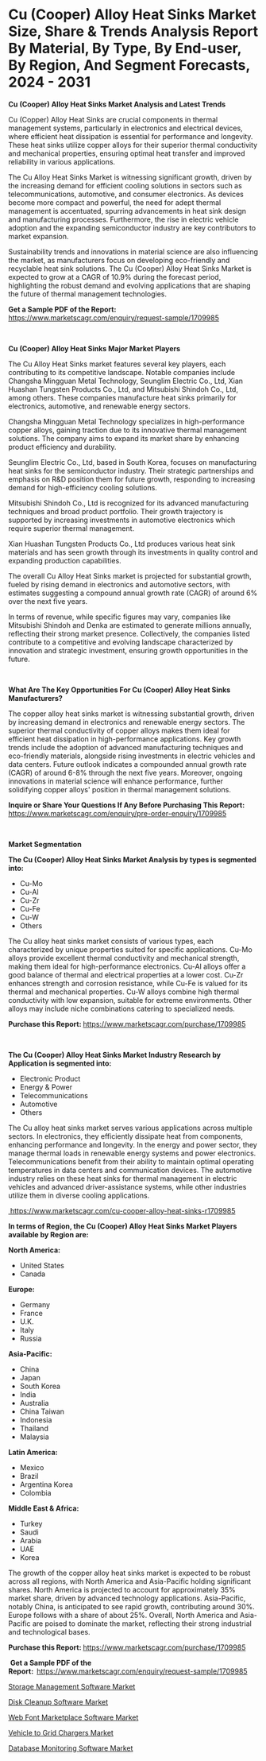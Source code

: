 <p><h1>Cu (Cooper) Alloy Heat Sinks Market Size, Share & Trends Analysis Report By Material, By Type, By End-user, By Region, And Segment Forecasts, 2024 - 2031</h1></p><p><strong>Cu (Cooper) Alloy Heat Sinks Market Analysis and Latest Trends</strong></p>
<p><p>Cu (Copper) Alloy Heat Sinks are crucial components in thermal management systems, particularly in electronics and electrical devices, where efficient heat dissipation is essential for performance and longevity. These heat sinks utilize copper alloys for their superior thermal conductivity and mechanical properties, ensuring optimal heat transfer and improved reliability in various applications.</p><p>The Cu Alloy Heat Sinks Market is witnessing significant growth, driven by the increasing demand for efficient cooling solutions in sectors such as telecommunications, automotive, and consumer electronics. As devices become more compact and powerful, the need for adept thermal management is accentuated, spurring advancements in heat sink design and manufacturing processes. Furthermore, the rise in electric vehicle adoption and the expanding semiconductor industry are key contributors to market expansion.</p><p>Sustainability trends and innovations in material science are also influencing the market, as manufacturers focus on developing eco-friendly and recyclable heat sink solutions. The Cu (Cooper) Alloy Heat Sinks Market is expected to grow at a CAGR of 10.9% during the forecast period, highlighting the robust demand and evolving applications that are shaping the future of thermal management technologies.</p></p>
<p><strong>Get a Sample PDF of the Report:&nbsp;</strong> <a href="https://www.marketscagr.com/enquiry/request-sample/1709985?utm_campaign=1286&utm_medium=2&utm_source=Github&utm_content=ia&utm_term=22102024&utm_id=cu-cooper-alloy-heat-sinks">https://www.marketscagr.com/enquiry/request-sample/1709985</a></p>
<p>&nbsp;</p>
<p><strong>Cu (Cooper) Alloy Heat Sinks Major Market Players</strong></p>
<p><p>The Cu Alloy Heat Sinks market features several key players, each contributing to its competitive landscape. Notable companies include Changsha Mingguan Metal Technology, Seunglim Electric Co., Ltd, Xian Huashan Tungsten Products Co., Ltd, and Mitsubishi Shindoh Co., Ltd, among others. These companies manufacture heat sinks primarily for electronics, automotive, and renewable energy sectors.</p><p>Changsha Mingguan Metal Technology specializes in high-performance copper alloys, gaining traction due to its innovative thermal management solutions. The company aims to expand its market share by enhancing product efficiency and durability. </p><p>Seunglim Electric Co., Ltd, based in South Korea, focuses on manufacturing heat sinks for the semiconductor industry. Their strategic partnerships and emphasis on R&D position them for future growth, responding to increasing demand for high-efficiency cooling solutions.</p><p>Mitsubishi Shindoh Co., Ltd is recognized for its advanced manufacturing techniques and broad product portfolio. Their growth trajectory is supported by increasing investments in automotive electronics which require superior thermal management. </p><p>Xian Huashan Tungsten Products Co., Ltd produces various heat sink materials and has seen growth through its investments in quality control and expanding production capabilities. </p><p>The overall Cu Alloy Heat Sinks market is projected for substantial growth, fueled by rising demand in electronics and automotive sectors, with estimates suggesting a compound annual growth rate (CAGR) of around 6% over the next five years. </p><p>In terms of revenue, while specific figures may vary, companies like Mitsubishi Shindoh and Denka are estimated to generate millions annually, reflecting their strong market presence. Collectively, the companies listed contribute to a competitive and evolving landscape characterized by innovation and strategic investment, ensuring growth opportunities in the future.</p></p>
<p>&nbsp;</p>
<p><strong>What Are The Key Opportunities For Cu (Cooper) Alloy Heat Sinks Manufacturers?</strong></p>
<p><p>The copper alloy heat sinks market is witnessing substantial growth, driven by increasing demand in electronics and renewable energy sectors. The superior thermal conductivity of copper alloys makes them ideal for efficient heat dissipation in high-performance applications. Key growth trends include the adoption of advanced manufacturing techniques and eco-friendly materials, alongside rising investments in electric vehicles and data centers. Future outlook indicates a compounded annual growth rate (CAGR) of around 6-8% through the next five years. Moreover, ongoing innovations in material science will enhance performance, further solidifying copper alloys' position in thermal management solutions.</p></p>
<p><strong>Inquire or Share Your Questions If Any Before Purchasing This Report:</strong> <a href="https://www.marketscagr.com/enquiry/pre-order-enquiry/1709985?utm_campaign=1286&utm_medium=2&utm_source=Github&utm_content=ia&utm_term=22102024&utm_id=cu-cooper-alloy-heat-sinks">https://www.marketscagr.com/enquiry/pre-order-enquiry/1709985</a></p>
<p>&nbsp;</p>
<p><strong>Market Segmentation</strong></p>
<p><strong>The Cu (Cooper) Alloy Heat Sinks Market Analysis by types is segmented into:</strong></p>
<p><ul><li>Cu-Mo</li><li>Cu-Al</li><li>Cu-Zr</li><li>Cu-Fe</li><li>Cu-W</li><li>Others</li></ul></p>
<p><p>The Cu alloy heat sinks market consists of various types, each characterized by unique properties suited for specific applications. Cu-Mo alloys provide excellent thermal conductivity and mechanical strength, making them ideal for high-performance electronics. Cu-Al alloys offer a good balance of thermal and electrical properties at a lower cost. Cu-Zr enhances strength and corrosion resistance, while Cu-Fe is valued for its thermal and mechanical properties. Cu-W alloys combine high thermal conductivity with low expansion, suitable for extreme environments. Other alloys may include niche combinations catering to specialized needs.</p></p>
<p><strong>Purchase this Report:&nbsp;</strong><a href="https://www.marketscagr.com/purchase/1709985?utm_campaign=1286&utm_medium=2&utm_source=Github&utm_content=ia&utm_term=22102024&utm_id=cu-cooper-alloy-heat-sinks">https://www.marketscagr.com/purchase/1709985</a></p>
<p>&nbsp;</p>
<p><strong>The Cu (Cooper) Alloy Heat Sinks Market Industry Research by Application is segmented into:</strong></p>
<p><ul><li>Electronic Product</li><li>Energy & Power</li><li>Telecommunications</li><li>Automotive</li><li>Others</li></ul></p>
<p><p>The Cu alloy heat sinks market serves various applications across multiple sectors. In electronics, they efficiently dissipate heat from components, enhancing performance and longevity. In the energy and power sector, they manage thermal loads in renewable energy systems and power electronics. Telecommunications benefit from their ability to maintain optimal operating temperatures in data centers and communication devices. The automotive industry relies on these heat sinks for thermal management in electric vehicles and advanced driver-assistance systems, while other industries utilize them in diverse cooling applications.</p></p>
<p><a href="https://www.marketscagr.com/cu-cooper-alloy-heat-sinks-r1709985?utm_campaign=1286&utm_medium=2&utm_source=Github&utm_content=ia&utm_term=22102024&utm_id=cu-cooper-alloy-heat-sinks">&nbsp;https://www.marketscagr.com/cu-cooper-alloy-heat-sinks-r1709985</a></p>
<p><strong>In terms of Region, the Cu (Cooper) Alloy Heat Sinks Market Players available by Region are:</strong></p>
<p>
    <p> <strong> North America: </strong>
        <ul>
            <li>United States</li>
            <li>Canada</li>
        </ul>
        </p> 
    <p> <strong> Europe: </strong>
        <ul>
            <li>Germany</li>
            <li>France</li>
            <li>U.K.</li>
            <li>Italy</li>
            <li>Russia</li>
        </ul>
        </p> 
    <p> <strong> Asia-Pacific: </strong>
        <ul>
            <li>China</li>
            <li>Japan</li>
            <li>South Korea</li>
            <li>India</li>
            <li>Australia</li>
            <li>China Taiwan</li>
            <li>Indonesia</li>
            <li>Thailand</li>
            <li>Malaysia</li>
        </ul>
        </p> 
    <p> <strong> Latin America: </strong>
        <ul>
            <li>Mexico</li>
            <li>Brazil</li>
            <li>Argentina Korea</li>
            <li>Colombia</li>
        </ul>
        </p> 
    <p> <strong> Middle East & Africa: </strong>
        <ul>
            <li>Turkey</li>
            <li>Saudi</li>
            <li>Arabia</li>
            <li>UAE</li>
            <li>Korea</li>
        </ul>
    </p>
    </p>
<p><p>The growth of the copper alloy heat sinks market is expected to be robust across all regions, with North America and Asia-Pacific holding significant shares. North America is projected to account for approximately 35% market share, driven by advanced technology applications. Asia-Pacific, notably China, is anticipated to see rapid growth, contributing around 30%. Europe follows with a share of about 25%. Overall, North America and Asia-Pacific are poised to dominate the market, reflecting their strong industrial and technological bases.</p></p>
<p><strong>Purchase this Report: </strong><a href="https://www.marketscagr.com/purchase/1709985?utm_campaign=1286&utm_medium=2&utm_source=Github&utm_content=ia&utm_term=22102024&utm_id=cu-cooper-alloy-heat-sinks">https://www.marketscagr.com/purchase/1709985</a></p>
<p>&nbsp;<strong>Get a Sample PDF of the Report:&nbsp;&nbsp;</strong><a href="https://www.marketscagr.com/enquiry/request-sample/1709985?utm_campaign=1286&utm_medium=2&utm_source=Github&utm_content=ia&utm_term=22102024&utm_id=cu-cooper-alloy-heat-sinks">https://www.marketscagr.com/enquiry/request-sample/1709985</a></p>
<p><strong></strong></p>
<p><p><a href="https://www.linkedin.com/pulse/global-storage-management-software-market-exploring-share-qmi3e?utm_campaign=1286&utm_medium=2&utm_source=Github&utm_content=ia&utm_term=22102024&utm_id=cu-cooper-alloy-heat-sinks">Storage Management Software Market</a></p><p><a href="https://www.linkedin.com/pulse/consumer-behavior-shifts-disk-cleanup-software-market-demand-xod4e?utm_campaign=1286&utm_medium=2&utm_source=Github&utm_content=ia&utm_term=22102024&utm_id=cu-cooper-alloy-heat-sinks">Disk Cleanup Software Market</a></p><p><a href="https://www.linkedin.com/pulse/web-font-marketplace-software-market-global-trends-forecast-p0e6e?utm_campaign=1286&utm_medium=2&utm_source=Github&utm_content=ia&utm_term=22102024&utm_id=cu-cooper-alloy-heat-sinks">Web Font Marketplace Software Market</a></p><p><a href="https://issuu.com/reportprime-2/docs/vehicle-to-grid-chargers-market-siz_b6be403ee6b562?utm_campaign=1286&utm_medium=2&utm_source=Github&utm_content=ia&utm_term=22102024&utm_id=cu-cooper-alloy-heat-sinks">Vehicle to Grid Chargers Market</a></p><p><a href="https://www.linkedin.com/pulse/sustainability-trends-database-monitoring-software-industry-odree?utm_campaign=1286&utm_medium=2&utm_source=Github&utm_content=ia&utm_term=22102024&utm_id=cu-cooper-alloy-heat-sinks">Database Monitoring Software Market</a></p></p>